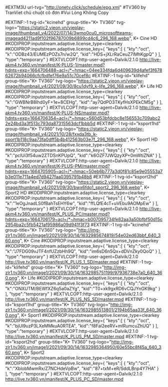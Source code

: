 #EXTM3U url-tvg="http://onetv.click/schedule/epg.xml"
#TV360 by TranViet chú chuột cô đơn 
#Vui Lòng Không Copy 

#EXTINF:-1 tvg-id="kcinehd" group-title="K+ TV360" tvg-logo="https://static2.vieon.vn/vieplay-image/thumbnail_v4/2022/07/14/3wmo0cu0_microsoftteams-imagead4211ad9f102f96787009b6899cd4c6_296_168.webp", K+ Cine HD
#KODIPROP:inputstream.adaptive.license_type=clearkey
#KODIPROP:inputstream.adaptive.license_key={ "keys":[ { "kty":"oct", "k":"ODBz43/EUMEzPOZs7n/w2Q", "kid":"HDS+jXLrRaCeuZ7lMhKgpQ" } ], "type":"temporary" }
#EXTVLCOPT:http-user-agent=Dalvik/2.1.0
http://live-akm4.tv360.vn/manifest/K-PLUS-1/master.mpd?hdnts=exp=1664706488~acl=/*~hmac=04ee334fda6d409639d4afef3f67862672b94066cfcfbdfef76e9a51c70cef8c
#EXTINF:-1 tvg-id="klifehd" group-title="K+ TV360" tvg-logo="https://static2.vieon.vn/vieplay-image/thumbnail_v4/2021/09/30/8cu1dyf9_k-life_296_168.webp", K+ Life HD
#KODIPROP:inputstream.adaptive.license_type=clearkey
#KODIPROP:inputstream.adaptive.license_key={ "keys":[ { "kty":"oct", "k":"GWBNrB8Ihd0yF+1e+8CEHg", "kid":"ay7QdPO3TKyfHsXPEkCM5g" } ], "type":"temporary" }
#EXTVLCOPT:http-user-agent=Dalvik/2.1.0
http://live-akm4.tv360.vn/manifest/K-PLUS-NS/master.mpd?hdnts=exp=1664706354~acl=/*~hmac=560d53bfdcbc8e156553c709abc22e24bd3a3f513c793da87315563dcf1bbb5d
#EXTINF:-1 tvg-id="ksport1hd" group-title="K+ TV360" tvg-logo="https://static2.vieon.vn/vieplay-image/thumbnail_v4/2021/10/28/fxxda3tb_k-sport1b118c9aa73fa0dff5b4b412563b03e7f_296_168.webp", K+ Sport1 HD
#KODIPROP:inputstream.adaptive.license_type=clearkey
#KODIPROP:inputstream.adaptive.license_key={ "keys":[ { "kty":"oct", "k":"pclUi3f54uw2ZTDSnKPUpQ", "kid":"k6OZF7JWQzyXP+0mWtiZNA" } ], "type":"temporary" }
#EXTVLCOPT:http-user-agent=Dalvik/2.1.0
http://live-akm4.tv360.vn/manifest/K-PLUS-PM/master.mpd?hdnts=exp=1664705905~acl=/*~hmac=50eb6b777a3d0f81c85e9e05553a7b3e011e711a4ed7d9427faa0395791b48b8
#EXTINF:-1 tvg-id="ksport2hd" group-title="K+ TV360" tvg-logo="https://static2.vieon.vn/vieplay-image/thumbnail_v4/2021/09/30/bwx6fdo1_sport2_296_168.webp", K+ Sport2 HD
#KODIPROP:inputstream.adaptive.license_type=clearkey
#KODIPROP:inputstream.adaptive.license_key={ "keys":[ { "kty":"oct", "k":"1eOgJnadLS0fBahTsEHY6w", "kid":"ffLQfE4cT+uVEbu9AOMpEw" } ], "type":"temporary" }
#EXTVLCOPT:http-user-agent=Dalvik/2.1.0
http://live-akm4.tv360.vn/manifest/K_PLUS_PC/master.mpd?hdnts=exp=1664706179~acl=/*~hmac=b007095734fe82aa3a50bfbf50d15c2954ba2c5fb5421af95986a09d941f3f73
#EXTINF:-1 tvg-id="kcinehd" group-title="K+ TV360" tvg-logo="http://img-zlr1.tv360.vn/image1/2021/09/30/14/1632985674819/54e02ed63bbf_640_360.png", K+ Cine 
#KODIPROP:inputstream.adaptive.license_type=clearkey
#KODIPROP:inputstream.adaptive.license_key={ "keys":[ { "kty":"oct", "k":"J7FDG09vJTF4nfUZzbHh9Q", "kid":"im6sD6n5Qx+dDVnZky0QoQ" } ], "type":"temporary" }
#EXTVLCOPT:http-user-agent=Dalvik/2.1.0
http://live.tv360.vn/manifest/K_PLUS_1_SD/master.mpd
#EXTINF:-1 tvg-id="klifehd" group-title="K+ TV360" tvg-logo="http://img-zlr1.tv360.vn/image1/2021/09/30/14/1632985751199/97936738e7a0_640_360.png", K+ Life
#KODIPROP:inputstream.adaptive.license_type=clearkey
#KODIPROP:inputstream.adaptive.license_key={ "keys":[ { "kty":"oct", "k":"ONXUTM/BEWfXZ6q5a0aZYg", "kid":"T0+xk9gxRD6vCQJYnGK9kg" } ], "type":"temporary" }
#EXTVLCOPT:http-user-agent=Dalvik/2.1.0
http://live.tv360.vn/manifest/K_PLUS_NS_SD/master.mpd
#EXTINF:-1 tvg-id="ksport1hd" group-title="K+ TV360" tvg-logo="http://img-zlr1.tv360.vn/image1/2021/09/30/14/1632985513801/2194b65aa33f_640_360.png", K+ Sport1
#KODIPROP:inputstream.adaptive.license_type=clearkey
#KODIPROP:inputstream.adaptive.license_key={ "keys":[ { "kty":"oct", "k":"bjUl9uzP3LXeMMkuA0RTEA", "kid":"f8Fal2eeRV+mlRumcuZhUQ" } ], "type":"temporary" }
#EXTVLCOPT:http-user-agent=Dalvik/2.1.0
http://live.tv360.vn/manifest/K_PLUS_PM_SD/master.mpd
#EXTINF:-1 tvg-id="ksport2hd" group-title="K+ TV360" tvg-logo="http://img-zlr1.tv360.vn/image1/2021/09/30/14/1632985364950/60e55bc8f45a_640_360.png", K+ Sport2
#KODIPROP:inputstream.adaptive.license_type=clearkey
#KODIPROP:inputstream.adaptive.license_key={ "keys":[ { "kty":"oct", "k":"XblobMwmRx/Z7NCHdeVpBw", "kid":"87+txM+eR/SddLBnp4Y7HA" } ], "type":"temporary" }
#EXTVLCOPT:http-user-agent=Dalvik/2.1.0
http://live.tv360.vn/manifest/K_PLUS_PC_SD/master.mpd


